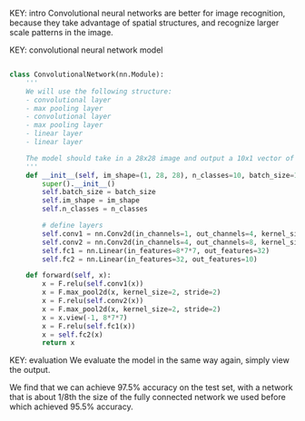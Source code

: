 
KEY: intro
Convolutional neural networks are better for image recognition, because they take advantage of spatial structures, and recognize larger scale patterns in the image.

KEY: convolutional neural network model
```python

class ConvolutionalNetwork(nn.Module):
    '''
    We will use the following structure:
    - convolutional layer
    - max pooling layer
    - convolutional layer
    - max pooling layer
    - linear layer
    - linear layer

    The model should take in a 28x28 image and output a 10x1 vector of logits.
    '''
    def __init__(self, im_shape=(1, 28, 28), n_classes=10, batch_size=100):
        super().__init__()
        self.batch_size = batch_size
        self.im_shape = im_shape
        self.n_classes = n_classes

        # define layers
        self.conv1 = nn.Conv2d(in_channels=1, out_channels=4, kernel_size=3, stride=1, padding=1)
        self.conv2 = nn.Conv2d(in_channels=4, out_channels=8, kernel_size=3, stride=1, padding=1)
        self.fc1 = nn.Linear(in_features=8*7*7, out_features=32)
        self.fc2 = nn.Linear(in_features=32, out_features=10)

    def forward(self, x):
        x = F.relu(self.conv1(x))
        x = F.max_pool2d(x, kernel_size=2, stride=2)
        x = F.relu(self.conv2(x))
        x = F.max_pool2d(x, kernel_size=2, stride=2)
        x = x.view(-1, 8*7*7)
        x = F.relu(self.fc1(x))
        x = self.fc2(x)
        return x
```

KEY: evaluation
We evaluate the model in the same way again, simply view the output.

We find that we can achieve 97.5% accuracy on the test set, with a network that is about 1/8th the size of the fully connected network we used before which achieved 95.5% accuracy.